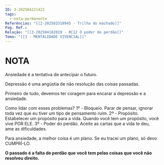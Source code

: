 ```yaml
---
ID: 3-202504221422
tags:
  - nota-permanente
Referências: "[[2-202503310945 - Trilha do machado]]"
Pag. Ref.: 
Relação: "[[3-202504182019 - RC12 O poder do perdão]]"
Tema: "[[3 - MENTALIDADE VIVENCIAL]]"
---
```

# NOTA 

Ansiedade é a tentativa de antecipar o futuro.

Depressão é uma angústia de não resolução das coisas passadas.

Primeiro de tudo, devemos ter coragem para encarar a depressão e a ansiedade.

Como lidar com esses problemas?
1º - Bloqueio. Parar de pensar, ignorar toda vez que eu tiver um tipo de pensamento ruim.
2º - Propósito. Estabelecer um propósito para a vida. Quando você tem um propósito, você vive POR ELE.
3º - Poder do perdão. Aceite as cartas que a vida te deu, ame as dificuldades.

Para ansiedade, a melhor coisa é um plano. Se eu tracei um plano, só devo CUMPRÍ-LO.

**O passado é a falta de perdão que você tem pelas coisas que você não resolveu direito.**

